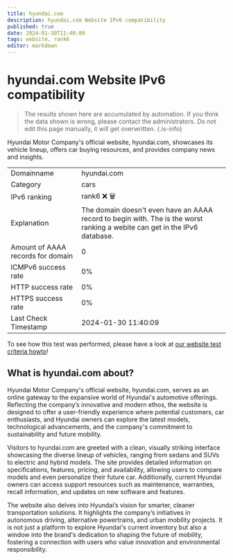 ```yaml
---
title: hyundai.com
description: hyundai.com Website IPv6 compatibility
published: true
date: 2024-01-30T11:40:09
tags: website, rank6
editor: markdown
---
```


# hyundai.com Website IPv6 compatibility

> The results shown here are accumulated by automation. If you think the data shown is wrong, please contact the administrators. 
> Do not edit this page manually, it will get overwritten.
{.is-info}

Hyundai Motor Company's official website, hyundai.com, showcases its vehicle lineup, offers car buying resources, and provides company news and insights.


|   |   |
| - | - |
| Domainname | hyundai.com
| Category | cars |
| IPv6 ranking | rank6 :x: :wastebasket: |
| Explanation | The domain doesn't even have an AAAA record to begin with. The is the worst ranking a webite can get in the IPv6 database. |
| Amount of AAAA records for domain | 0 |
| ICMPv6 success rate | 0%|
| HTTP success rate | 0% |
| HTTPS success rate | 0% |
| Last Check Timestamp | 2024-01-30 11:40:09 |

To see how this test was performed, please have a look at [our website test criteria howto](/howto/testcriteria/website)!


## What is hyundai.com about?
Hyundai Motor Company's official website, hyundai.com, serves as an online gateway to the expansive world of Hyundai's automotive offerings. Reflecting the company’s innovative and modern ethos, the website is designed to offer a user-friendly experience where potential customers, car enthusiasts, and Hyundai owners can explore the latest models, technological advancements, and the company's commitment to sustainability and future mobility.

Visitors to hyundai.com are greeted with a clean, visually striking interface showcasing the diverse lineup of vehicles, ranging from sedans and SUVs to electric and hybrid models. The site provides detailed information on specifications, features, pricing, and availability, allowing users to compare models and even personalize their future car. Additionally, current Hyundai owners can access support resources such as maintenance, warranties, recall information, and updates on new software and features.

The website also delves into Hyundai’s vision for smarter, cleaner transportation solutions. It highlights the company’s initiatives in autonomous driving, alternative powertrains, and urban mobility projects. It is not just a platform to explore Hyundai's current inventory but also a window into the brand's dedication to shaping the future of mobility, fostering a connection with users who value innovation and environmental responsibility.
